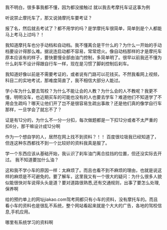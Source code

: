 我不明白，很多事我都不懂，因为都没接触过
就以我去考摩托车证这事为例

听说禁止摩托车了，那又说骑摩托车要考证？

报了名，然后就去考试了？都不用学的吗？是学摩托车很简单，简单到是个人都能马上考马上过吗？！


我知道摩托车也分手动档和自动档。我不懂离合是干什么的？为什么一开始的手动档要设计得那么难。据说连启动都不容易，常常熄火。像自动档那样的才是摩托车原本应该有的样子，要快要慢全部由油门控制，多简单明了。很早以前我还不懂为什么刹车不设计得跟自行车一样，现在是习惯了脚刹控制后刹车。


我知道好像以前是不需要考证的，或者说有门路可以花钱买。不然我看网上视频，科目二的实地考试，那难度简直了，我不相信大部分人能过。


学小车为什么要去驾校？为什么不能让会的人教？为什么会的人不教呢？我更不懂，明明没车，也近期买车的可能也没有的人也要去学车？难道他们不知道学了不用会生疏吗？哪天让他们开了岂不是很容易生疏出事故？还是他们真的像学自行车那样，一旦学会了就忘不了？


证是有12分的，为什么不一分一分扣，每次做题都是一下扣12分或者不太严重的扣6分，那干嘛设计成12分啊



作为一个想自学的人，居然在网上找不到资料？！！
百度很垃圾我已经知道了，但连这种东西都找不到一个比较好的资料我真是服了。


学一个东西应该从基础开始，我认识了刹车油门离合挂挡的位置，但还没实际去开过。
我不知道要加什么油？


这和我不学小车的原因一样：太麻烦了。而且也看不到不麻烦的理由，也就是说这样的麻烦是不可避免的。要了解车，这里我又有一个很大的疑问：为什么很多人貌似能很快对车说得头头是道？要对道路很熟悉,还有交通规则，出事了要怎么处理,保养啊


给的预约单上的网址jiakao.com驾考网都只有小车的资料，没有摩托车的。而且看小车的资料也是很乱不系统，整个网站看起来就是个大大的广告，各地的驾校信息,手机应用。


哪里有系统学习的资料啊
